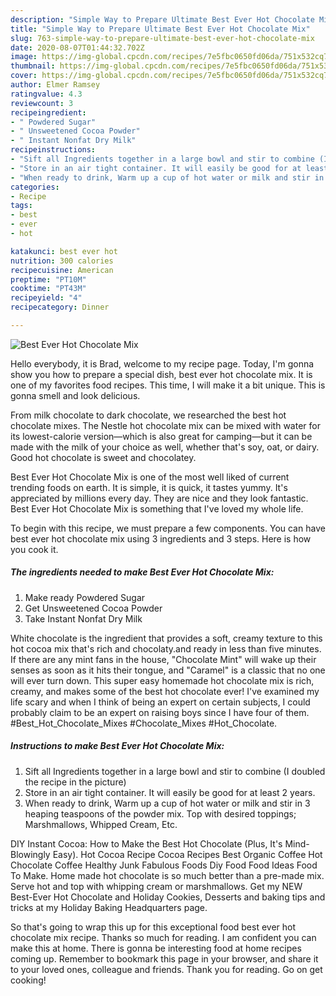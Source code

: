 ```yaml
---
description: "Simple Way to Prepare Ultimate Best Ever Hot Chocolate Mix"
title: "Simple Way to Prepare Ultimate Best Ever Hot Chocolate Mix"
slug: 763-simple-way-to-prepare-ultimate-best-ever-hot-chocolate-mix
date: 2020-08-07T01:44:32.702Z
image: https://img-global.cpcdn.com/recipes/7e5fbc0650fd06da/751x532cq70/best-ever-hot-chocolate-mix-recipe-main-photo.jpg
thumbnail: https://img-global.cpcdn.com/recipes/7e5fbc0650fd06da/751x532cq70/best-ever-hot-chocolate-mix-recipe-main-photo.jpg
cover: https://img-global.cpcdn.com/recipes/7e5fbc0650fd06da/751x532cq70/best-ever-hot-chocolate-mix-recipe-main-photo.jpg
author: Elmer Ramsey
ratingvalue: 4.3
reviewcount: 3
recipeingredient:
- " Powdered Sugar"
- " Unsweetened Cocoa Powder"
- " Instant Nonfat Dry Milk"
recipeinstructions:
- "Sift all Ingredients together in a large bowl and stir to combine (I doubled the recipe in the picture)"
- "Store in an air tight container. It will easily be good for at least 2 years."
- "When ready to drink, Warm up a cup of hot water or milk and stir in 3 heaping teaspoons of the powder mix. Top with desired toppings; Marshmallows, Whipped Cream, Etc."
categories:
- Recipe
tags:
- best
- ever
- hot

katakunci: best ever hot 
nutrition: 300 calories
recipecuisine: American
preptime: "PT10M"
cooktime: "PT43M"
recipeyield: "4"
recipecategory: Dinner

---
```



![Best Ever Hot Chocolate Mix](https://img-global.cpcdn.com/recipes/7e5fbc0650fd06da/751x532cq70/best-ever-hot-chocolate-mix-recipe-main-photo.jpg)

Hello everybody, it is Brad, welcome to my recipe page. Today, I'm gonna show you how to prepare a special dish, best ever hot chocolate mix. It is one of my favorites food recipes. This time, I will make it a bit unique. This is gonna smell and look delicious.

From milk chocolate to dark chocolate, we researched the best hot chocolate mixes. The Nestle hot chocolate mix can be mixed with water for its lowest-calorie version—which is also great for camping—but it can be made with the milk of your choice as well, whether that&#39;s soy, oat, or dairy. Good hot chocolate is sweet and chocolatey.

Best Ever Hot Chocolate Mix is one of the most well liked of current trending foods on earth. It is simple, it is quick, it tastes yummy. It's appreciated by millions every day. They are nice and they look fantastic. Best Ever Hot Chocolate Mix is something that I've loved my whole life.


To begin with this recipe, we must prepare a few components. You can have best ever hot chocolate mix using 3 ingredients and 3 steps. Here is how you cook it.

<!--inarticleads1-->

##### The ingredients needed to make Best Ever Hot Chocolate Mix:

1. Make ready  Powdered Sugar
1. Get  Unsweetened Cocoa Powder
1. Take  Instant Nonfat Dry Milk


White chocolate is the ingredient that provides a soft, creamy texture to this hot cocoa mix that&#39;s rich and chocolaty.and ready in less than five minutes. If there are any mint fans in the house, &#34;Chocolate Mint&#34; will wake up their senses as soon as it hits their tongue, and &#34;Caramel&#34; is a classic that no one will ever turn down. This super easy homemade hot chocolate mix is rich, creamy, and makes some of the best hot chocolate ever! I&#39;ve examined my life scary and when I think of being an expert on certain subjects, I could probably claim to be an expert on raising boys since I have four of them. #Best_Hot_Chocolate_Mixes #Chocolate_Mixes #Hot_Chocolate. 

<!--inarticleads2-->

##### Instructions to make Best Ever Hot Chocolate Mix:

1. Sift all Ingredients together in a large bowl and stir to combine (I doubled the recipe in the picture)
1. Store in an air tight container. It will easily be good for at least 2 years.
1. When ready to drink, Warm up a cup of hot water or milk and stir in 3 heaping teaspoons of the powder mix. Top with desired toppings; Marshmallows, Whipped Cream, Etc.


DIY Instant Cocoa: How to Make the Best Hot Chocolate (Plus, It&#39;s Mind-Blowingly Easy). Hot Cocoa Recipe Cocoa Recipes Best Organic Coffee Hot Chocolate Coffee Healthy Junk Fabulous Foods Diy Food Food Ideas Food To Make. Home made hot chocolate is so much better than a pre-made mix. Serve hot and top with whipping cream or marshmallows. Get my NEW Best-Ever Hot Chocolate and Holiday Cookies, Desserts and baking tips and tricks at my Holiday Baking Headquarters page. 

So that's going to wrap this up for this exceptional food best ever hot chocolate mix recipe. Thanks so much for reading. I am confident you can make this at home. There is gonna be interesting food at home recipes coming up. Remember to bookmark this page in your browser, and share it to your loved ones, colleague and friends. Thank you for reading. Go on get cooking!
